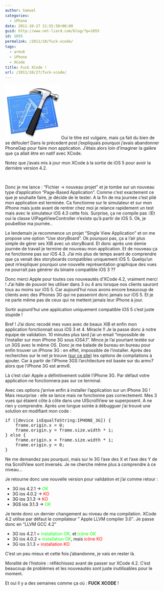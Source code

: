 ```yaml
---
author: Samuel
categories:
  - iPhone
date: 2011-10-27 21:55:58+00:00
guid: http://www.net-liard.com/blog/?p=1055
id: 1055
permalink: /2011/10/fuck-xcode/
tags:
  - armv6
  - iPhone
  - XCode
title: Fuck XCode !
url: /2011/10/27/fuck-xcode/
---
```


![photo](/images/uploads/2011/10/Logo_xcode1.jpg)
Oui le titre est vulgaire, mais ça fait du bien de se défouler! Dans le précedent post j&#8217;expliquais pourquoi j&#8217;avais abandonner PhoneGap pour faire mon application. J&#8217;étais alors loin d&#8217;imaginer la galère que ça allait être en natif avec XCode.

Notez que j&#8217;avais mis à jour mon XCode à la sortie de iOS 5 pour avoir la dernière version 4.2.

&nbsp;

Donc je me lance : &#8220;Fichier -> nouveau projet&#8221; et je tombe sur un nouveau type d&#8217;application &#8220;Page-Based Application&#8221;. Comme c&#8217;est exactement ce que je souhaite faire, je décide de le tester. A la fin de ma journée c&#8217;est plié mon application est terminée. Ca fonctionne sur le simulateur et sur mon iPhone mais juste avant de rentrer chez moi je relance rapidement un test mais avec le simulateur iOS 4.3 cette fois. Surprise, ça ne compile pas  :(Et oui la classe UIPageViewController n&#8217;existe qu&#8217;à partir de iOS 5. Ok, je poubellise ma journée..

Le lendemain je recommence un projet &#8220;Single View Application&#8221; et on me propose une option &#8220;Use storyBoard&#8221;. Ok pourquoi pas, ça a l&#8217;air plus simple de gérer ses XIB avec un storyBoard. Et donc après une demie journée de travail je termine de nouveau mon application. Et de nouveau ça ne fonctionne pas sur iOS 4.3. J&#8217;ai mis plus de temps avant de comprendre que ça venait des storyboards compatibles uniquement iOS 5. Quelqu&#8217;un peut m&#8217;expliquer pourquoi une nouvelle représentation graphique des vues ne pourrait pas générer du binaire compatible iOS 3 ??

Donc merci Apple pour toutes ces nouveautés d&#8217;XCode 4.2, vraiment merci ! J&#8217;ai hâte de pouvoir les utiliser dans 3 ou 4 ans lorsque nos clients sauront tous au moins sur iOS 5. Car aujourd&#8217;hui nous avons encore beaucoup de clients avec des iPhones 3G qui ne passeront donc jamais sur iOS 5. Et je ne parle même pas de ceux qui ne mettent jamais leur iPhone à jour.

Sortir aujourd&#8217;hui une application uniquement compatible iOS 5 c&#8217;est juste stupide !

Bref ! J&#8217;ai donc recodé mes vues avec de beaux XIB et enfin mon application fonctionnait sous iOS 3 et 4. Miracle !! Je la passe donc à notre équipe de validation. 10 minutes plus tard j&#8217;ai un email &#8220;impossible de l&#8217;installer sur mon iPhone 3G sous iOS4.1&#8221;. Mince je l&#8217;ai pourtant testée sur un 3GS avec le même OS. Donc je me balade de bureau en bureau pour enfin trouver un iPhone 3G : en effet, impossible de l&#8217;installer. Après des recherches sur le net je trouve ([sur ce site](http://stackoverflow.com/questions/4198676/warning-iphone-apps-should-include-an-armv6-architecture-even-with-build-config)) les options de compilations à ajouter. Car à partir de l&#8217;iPhone 3GS l&#8217;architecture est basée sur du armv7 alors que l&#8217;iPhone 3G est armv6.

Là c&#8217;est clair Apple a définitivement oublié l&#8217;iPhone 3G. Par défaut votre application ne fonctionnera pas sur ce terminal.

Avec ces options j&#8217;arrive enfin à installer l&#8217;application sur un iPhone 3G ! Mais resurprise : elle se lance mais ne fonctionne pas correctement. Mes 3 vues qui étaient côte à côte dans une UIScrollView se superposent. A ne rien y comprendre. Après une longue soirée à débugguer j&#8217;ai trouvé une solution en modifiant mon code :

<pre>if ([device isEqualToString:IPHONE_3G]) {
    frame.origin.x = 0;
    frame.origin.y = frame.size.width * i;
} else {
    frame.origin.x = frame.size.width * i;
    frame.origin.y = 0;
}</pre>

Ne me demandez pas pourquoi, mais sur le 3G l&#8217;axe des X et l&#8217;axe des Y de ma ScrollView sont inversés. Je ne cherche même plus à comprendre à ce niveau&#8230;

Je retourne donc une nouvelle version pour validation et j&#8217;ai comme retour :

  * 3G ios 4.2.1<span style="color: #00ff00;"><span style="color: #000000;"> -> </span>OK</span>
  * 3G ios 4.0.2 -> <span style="color: #ff0000;">KO</span>
  * <span style="color: #ff0000;"><span style="color: #000000;">3G ios 3.1.3 -></span> KO</span>
  * <span style="color: #00ff00;"><span style="color: #000000;">3GS ios 3.1.3 -></span> OK</span>

Je tente donc un dernier changement au niveau de ma compilation. XCode 4.2 utilise par défaut le compilateur &#8221; Apple LLVM compiler 3.0&#8243;. Je passe donc en &#8220;LLVM GCC 4.2&#8221;

  * 3G ios 4.2.1 = <span style="color: #00ff00;">installation OK,</span> et <span style="color: #00ff00;">icône OK</span>
  * 3G ios 4.0.2 = <span style="color: #00ff00;">installation OK</span>, mais <span style="color: #ff0000;">icône KO</span>
  * 3G ios 3.1.3 = <span style="color: #ff0000;">installation KO</span>

C&#8217;est un peu mieux et cette fois j&#8217;abandonne, je vais en rester là.

Moralité de l&#8217;histoire : réfléchissez avant de passer sur XCode 4.2. C&#8217;est beaucoup de problèmes et les nouveautés sont juste inutilisables pour le moment.

Et oui il y a des semaines comme ça où : **FUCK XCODE** !